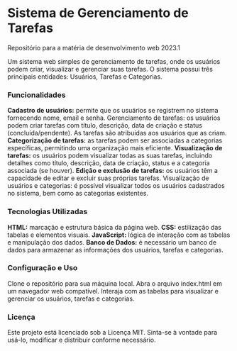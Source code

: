# Sistema de Gerenciamento de Tarefas

Repositório para a matéria de desenvolvimento web 2023.1

Um sistema web simples de gerenciamento de tarefas, onde os usuários podem criar, visualizar e gerenciar suas tarefas. O sistema possui três principais entidades: Usuários, Tarefas e Categorias.

### Funcionalidades
**Cadastro de usuários:** permite que os usuários se registrem no sistema fornecendo nome, email e senha.
Gerenciamento de tarefas: os usuários podem criar tarefas com título, descrição, data de criação e status (concluída/pendente). As tarefas são atribuídas aos usuários que as criam.
**Categorização de tarefas:** as tarefas podem ser associadas a categorias específicas, permitindo uma organização mais eficiente.
**Visualização de tarefas:** os usuários podem visualizar todas as suas tarefas, incluindo detalhes como título, descrição, data de criação, status e a categoria associada (se houver).
**Edição e exclusão de tarefas:** os usuários têm a capacidade de editar e excluir suas próprias tarefas.
Visualização de usuários e categorias: é possível visualizar todos os usuários cadastrados no sistema, bem como as categorias existentes.

### Tecnologias Utilizadas
**HTML:** marcação e estrutura básica da página web.
**CSS:** estilização das tabelas e elementos visuais.
**JavaScript:** lógica de interação com as tabelas e manipulação dos dados.
**Banco de Dados:** é necessário um banco de dados para armazenar as informações dos usuários, tarefas e categorias.

### Configuração e Uso
Clone o repositório para sua máquina local.
Abra o arquivo index.html em um navegador web compatível.
Interaja com as tabelas para visualizar e gerenciar os usuários, tarefas e categorias.

### Licença
Este projeto está licenciado sob a Licença MIT. Sinta-se à vontade para usá-lo, modificar e distribuir conforme necessário.
